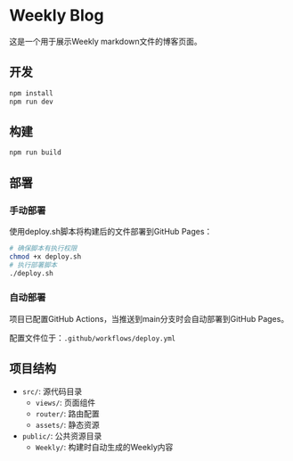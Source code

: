 # Weekly Blog

这是一个用于展示Weekly markdown文件的博客页面。

## 开发

```bash
npm install
npm run dev
```

## 构建

```bash
npm run build
```

## 部署

### 手动部署

使用deploy.sh脚本将构建后的文件部署到GitHub Pages：

```bash
# 确保脚本有执行权限
chmod +x deploy.sh
# 执行部署脚本
./deploy.sh
```

### 自动部署

项目已配置GitHub Actions，当推送到main分支时会自动部署到GitHub Pages。

配置文件位于：`.github/workflows/deploy.yml`

## 项目结构

- `src/`: 源代码目录
  - `views/`: 页面组件
  - `router/`: 路由配置
  - `assets/`: 静态资源
- `public/`: 公共资源目录
  - `Weekly/`: 构建时自动生成的Weekly内容